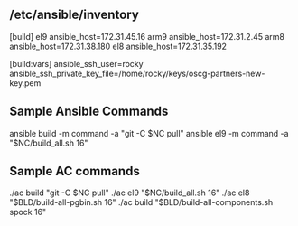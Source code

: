 
## /etc/ansible/inventory #################################

[build]
el9  ansible_host=172.31.45.16
arm9 ansible_host=172.31.2.45
arm8 ansible_host=172.31.38.180
el8  ansible_host=172.31.35.192

[build:vars]
ansible_ssh_user=rocky
ansible_ssh_private_key_file=/home/rocky/keys/oscg-partners-new-key.pem


## Sample Ansible Commands #################################
ansible build -m command -a "git -C \$NC pull"
ansible el9 -m command -a "\$NC/build_all.sh 16"

## Sample AC commands
./ac build "git -C $NC pull"
./ac el9   "$NC/build_all.sh 16"
./ac el8   "$BLD/build-all-pgbin.sh 16"
./ac build "$BLD/build-all-components.sh spock 16"


